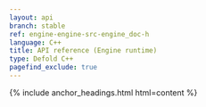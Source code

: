 ```yaml
---
layout: api
branch: stable
ref: engine-engine-src-engine_doc-h
language: C++
title: API reference (Engine runtime)
type: Defold C++
pagefind_exclude: true
---
```

{% include anchor_headings.html html=content %}